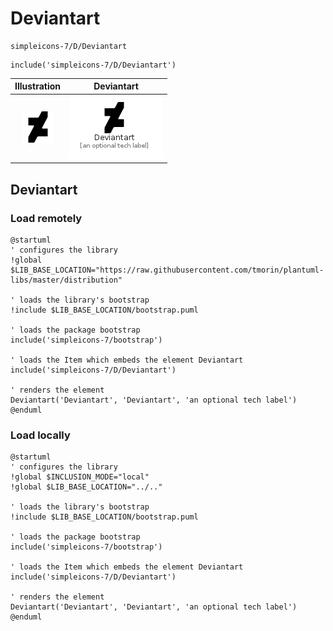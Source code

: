# Deviantart


```text
simpleicons-7/D/Deviantart
```

```text
include('simpleicons-7/D/Deviantart')
```



| Illustration | Deviantart |
| :---: | :---: |
| ![illustration for Illustration](../../simpleicons-7/D/Deviantart.png) | ![illustration for Deviantart](../../simpleicons-7/D/Deviantart.Local.png) |




## Deviantart

### Load remotely
```plantuml
@startuml
' configures the library
!global $LIB_BASE_LOCATION="https://raw.githubusercontent.com/tmorin/plantuml-libs/master/distribution"

' loads the library's bootstrap
!include $LIB_BASE_LOCATION/bootstrap.puml

' loads the package bootstrap
include('simpleicons-7/bootstrap')

' loads the Item which embeds the element Deviantart
include('simpleicons-7/D/Deviantart')

' renders the element
Deviantart('Deviantart', 'Deviantart', 'an optional tech label')
@enduml
```

### Load locally
```plantuml
@startuml
' configures the library
!global $INCLUSION_MODE="local"
!global $LIB_BASE_LOCATION="../.."

' loads the library's bootstrap
!include $LIB_BASE_LOCATION/bootstrap.puml

' loads the package bootstrap
include('simpleicons-7/bootstrap')

' loads the Item which embeds the element Deviantart
include('simpleicons-7/D/Deviantart')

' renders the element
Deviantart('Deviantart', 'Deviantart', 'an optional tech label')
@enduml
```

